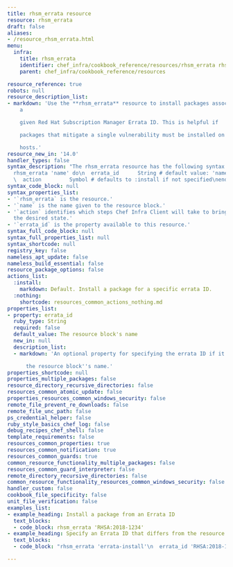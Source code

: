 ```yaml
---
title: rhsm_errata resource
resource: rhsm_errata
draft: false
aliases:
- /resource_rhsm_errata.html
menu:
  infra:
    title: rhsm_errata
    identifier: chef_infra/cookbook_reference/resources/rhsm_errata rhsm_errata
    parent: chef_infra/cookbook_reference/resources

resource_reference: true
robots: null
resource_description_list:
- markdown: 'Use the **rhsm_errata** resource to install packages associated with
    a

    given Red Hat Subscription Manager Errata ID. This is helpful if

    packages that mitigate a single vulnerability must be installed on your

    hosts.'
resource_new_in: '14.0'
handler_types: false
syntax_description: "The rhsm_errata resource has the following syntax:\n\n``` ruby\n\
  rhsm_errata 'name' do\n  errata_id      String # default value: 'name' unless specified\n\
  \  action         Symbol # defaults to :install if not specified\nend\n```"
syntax_code_block: null
syntax_properties_list:
- '`rhsm_errata` is the resource.'
- '`name` is the name given to the resource block.'
- '`action` identifies which steps Chef Infra Client will take to bring the node into
  the desired state.'
- '`errata_id` is the property available to this resource.'
syntax_full_code_block: null
syntax_full_properties_list: null
syntax_shortcode: null
registry_key: false
nameless_apt_update: false
nameless_build_essential: false
resource_package_options: false
actions_list:
  :install:
    markdown: Default. Install a package for a specific errata ID.
  :nothing:
    shortcode: resources_common_actions_nothing.md
properties_list:
- property: errata_id
  ruby_type: String
  required: false
  default_value: The resource block's name
  new_in: null
  description_list:
  - markdown: 'An optional property for specifying the errata ID if it differs from

      the resource block''s name.'
properties_shortcode: null
properties_multiple_packages: false
resource_directory_recursive_directories: false
resources_common_atomic_update: false
properties_resources_common_windows_security: false
remote_file_prevent_re_downloads: false
remote_file_unc_path: false
ps_credential_helper: false
ruby_style_basics_chef_log: false
debug_recipes_chef_shell: false
template_requirements: false
resources_common_properties: true
resources_common_notification: true
resources_common_guards: true
common_resource_functionality_multiple_packages: false
resources_common_guard_interpreter: false
remote_directory_recursive_directories: false
common_resource_functionality_resources_common_windows_security: false
handler_custom: false
cookbook_file_specificity: false
unit_file_verification: false
examples_list:
- example_heading: Install a package from an Errata ID
  text_blocks:
  - code_block: rhsm_errata 'RHSA:2018-1234'
- example_heading: Specify an Errata ID that differs from the resource name
  text_blocks:
  - code_block: "rhsm_errata 'errata-install'\n  errata_id 'RHSA:2018-1234'\nend"

---
```


